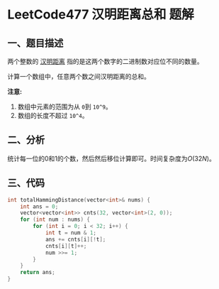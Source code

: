 # LeetCode477 汉明距离总和 题解

## 一、题目描述

两个整数的 [汉明距离](https://baike.baidu.com/item/汉明距离/475174?fr=aladdin) 指的是这两个数字的二进制数对应位不同的数量。

计算一个数组中，任意两个数之间汉明距离的总和。

**注意:**

1. 数组中元素的范围为从 `0`到 `10^9`。
2. 数组的长度不超过 `10^4`。



## 二、分析

统计每一位的0和1的个数，然后然后移位计算即可。时间复杂度为$O(32N)$。



## 三、代码

```c++
int totalHammingDistance(vector<int>& nums) {
    int ans = 0;
    vector<vector<int>> cnts(32, vector<int>(2, 0));
    for (int num : nums) {
        for (int i = 0; i < 32; i++) {
            int t = num & 1;
            ans += cnts[i][!t];
            cnts[i][t]++;
            num >>= 1;
        }
    }
    return ans;
}
```

